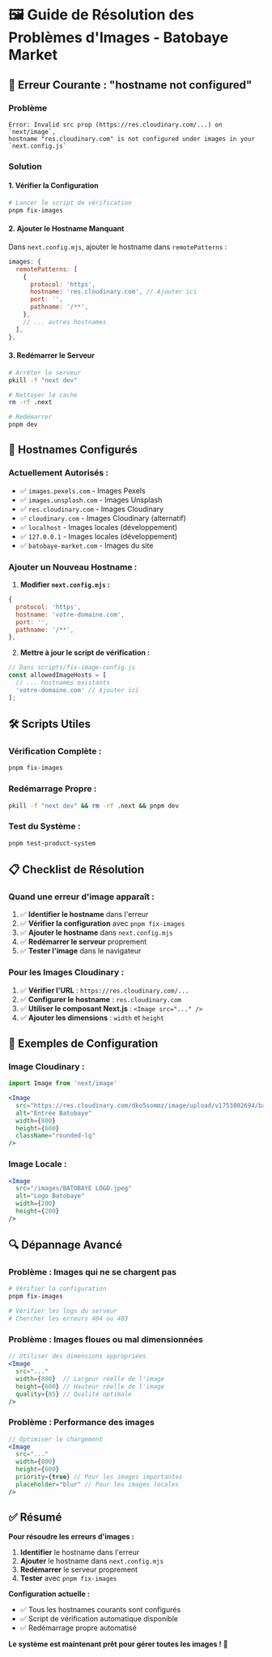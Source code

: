 # 🖼️ Guide de Résolution des Problèmes d'Images - Batobaye Market

## 🚨 Erreur Courante : "hostname not configured"

### **Problème**
```
Error: Invalid src prop (https://res.cloudinary.com/...) on `next/image`, 
hostname "res.cloudinary.com" is not configured under images in your `next.config.js`
```

### **Solution**

#### **1. Vérifier la Configuration**
```bash
# Lancer le script de vérification
pnpm fix-images
```

#### **2. Ajouter le Hostname Manquant**
Dans `next.config.mjs`, ajouter le hostname dans `remotePatterns` :

```javascript
images: {
  remotePatterns: [
    {
      protocol: 'https',
      hostname: 'res.cloudinary.com', // Ajouter ici
      port: '',
      pathname: '/**',
    },
    // ... autres hostnames
  ],
},
```

#### **3. Redémarrer le Serveur**
```bash
# Arrêter le serveur
pkill -f "next dev"

# Nettoyer le cache
rm -rf .next

# Redémarrer
pnpm dev
```

## 🔧 Hostnames Configurés

### **Actuellement Autorisés :**
- ✅ `images.pexels.com` - Images Pexels
- ✅ `images.unsplash.com` - Images Unsplash
- ✅ `res.cloudinary.com` - Images Cloudinary
- ✅ `cloudinary.com` - Images Cloudinary (alternatif)
- ✅ `localhost` - Images locales (développement)
- ✅ `127.0.0.1` - Images locales (développement)
- ✅ `batobaye-market.com` - Images du site

### **Ajouter un Nouveau Hostname :**

1. **Modifier `next.config.mjs` :**
```javascript
{
  protocol: 'https',
  hostname: 'votre-domaine.com',
  port: '',
  pathname: '/**',
},
```

2. **Mettre à jour le script de vérification :**
```javascript
// Dans scripts/fix-image-config.js
const allowedImageHosts = [
  // ... hostnames existants
  'votre-domaine.com' // Ajouter ici
];
```

## 🛠️ Scripts Utiles

### **Vérification Complète :**
```bash
pnpm fix-images
```

### **Redémarrage Propre :**
```bash
pkill -f "next dev" && rm -rf .next && pnpm dev
```

### **Test du Système :**
```bash
pnpm test-product-system
```

## 📋 Checklist de Résolution

### **Quand une erreur d'image apparaît :**

1. ✅ **Identifier le hostname** dans l'erreur
2. ✅ **Vérifier la configuration** avec `pnpm fix-images`
3. ✅ **Ajouter le hostname** dans `next.config.mjs`
4. ✅ **Redémarrer le serveur** proprement
5. ✅ **Tester l'image** dans le navigateur

### **Pour les Images Cloudinary :**

1. ✅ **Vérifier l'URL** : `https://res.cloudinary.com/...`
2. ✅ **Configurer le hostname** : `res.cloudinary.com`
3. ✅ **Utiliser le composant Next.js** : `<Image src="..." />`
4. ✅ **Ajouter les dimensions** : `width` et `height`

## 🎯 Exemples de Configuration

### **Image Cloudinary :**
```jsx
import Image from 'next/image'

<Image
  src="https://res.cloudinary.com/dko5sommz/image/upload/v1753802694/batobaye_entree_nrqx4k.webp"
  alt="Entrée Batobaye"
  width={800}
  height={600}
  className="rounded-lg"
/>
```

### **Image Locale :**
```jsx
<Image
  src="/images/BATOBAYE LOGO.jpeg"
  alt="Logo Batobaye"
  width={200}
  height={200}
/>
```

## 🔍 Dépannage Avancé

### **Problème : Images qui ne se chargent pas**
```bash
# Vérifier la configuration
pnpm fix-images

# Vérifier les logs du serveur
# Chercher les erreurs 404 ou 403
```

### **Problème : Images floues ou mal dimensionnées**
```jsx
// Utiliser des dimensions appropriées
<Image
  src="..."
  width={800}  // Largeur réelle de l'image
  height={600} // Hauteur réelle de l'image
  quality={85} // Qualité optimale
/>
```

### **Problème : Performance des images**
```jsx
// Optimiser le chargement
<Image
  src="..."
  width={800}
  height={600}
  priority={true} // Pour les images importantes
  placeholder="blur" // Pour les images locales
/>
```

## ✅ Résumé

**Pour résoudre les erreurs d'images :**

1. **Identifier** le hostname dans l'erreur
2. **Ajouter** le hostname dans `next.config.mjs`
3. **Redémarrer** le serveur proprement
4. **Tester** avec `pnpm fix-images`

**Configuration actuelle :**
- ✅ Tous les hostnames courants sont configurés
- ✅ Script de vérification automatique disponible
- ✅ Redémarrage propre automatisé

**Le système est maintenant prêt pour gérer toutes les images !** 🎉 